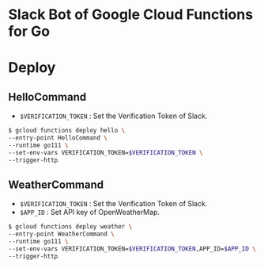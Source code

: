 # Slack Bot of Google Cloud Functions for Go

# Deploy

## HelloCommand

* `$VERIFICATION_TOKEN` : Set the Verification Token of Slack.

```bash
$ gcloud functions deploy hello \
--entry-point HelloCommand \
--runtime go111 \
--set-env-vars VERIFICATION_TOKEN=$VERIFICATION_TOKEN \
--trigger-http
```

## WeatherCommand

* `$VERIFICATION_TOKEN` : Set the Verification Token of Slack.
* `$APP_ID` : Set API key of OpenWeatherMap.

```bash
$ gcloud functions deploy weather \
--entry-point WeatherCommand \
--runtime go111 \
--set-env-vars VERIFICATION_TOKEN=$VERIFICATION_TOKEN,APP_ID=$APP_ID \
--trigger-http
```
